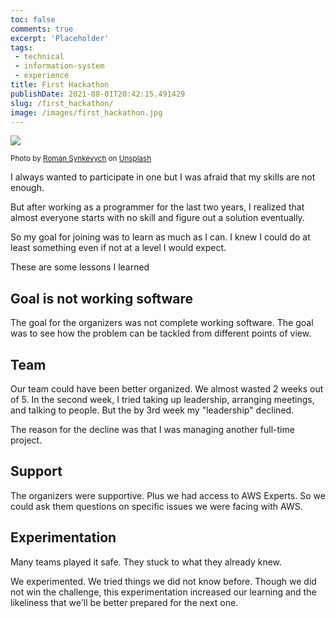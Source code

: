 ```yaml
---
toc: false
comments: true
excerpt: 'Placeholder' 
tags:
 - technical
 - information-system
 - experience
title: First Hackathon
publishDate: 2021-08-01T20:42:15.491429
slug: /first_hackathon/
image: /images/first_hackathon.jpg
---
```

![](/images/first_hackathon.jpg)

<sup>Photo by <a href="https://unsplash.com/@synkevych?utm_source=unsplash&amp;utm_medium=referral&amp;utm_content=creditCopyText">Roman Synkevych</a> on <a href="https://unsplash.com/s/photos/code?utm_source=unsplash&amp;utm_medium=referral&amp;utm_content=creditCopyText">Unsplash</a></sup>

I always wanted to participate in one but I was afraid that my skills are not enough.

But after working as a programmer for the last two years,  I realized that almost everyone starts with no skill and figure out a solution eventually.

So my goal for joining was to learn as much as I can. I knew I could do at least something even if not at a level I would expect.

These are some lessons I learned

## Goal is not working software
The goal for the organizers was not complete working software. The goal was to see how the problem can be tackled from different points of view.

## Team
Our team could have been better organized. We almost wasted 2 weeks out of 5. In the second week, I tried taking up leadership, arranging meetings, and talking to people. But the by 3rd week my "leadership"  declined.

The reason for the decline was that I was managing another full-time project.

## Support
The organizers were supportive. Plus we had access to AWS Experts. So we could ask them questions on specific issues we were facing with AWS.

## Experimentation
Many teams played it safe. They stuck to what they already knew.

We experimented. We tried things we did not know before. Though we did not win the challenge, this experimentation increased our learning and the likeliness that we'll be better prepared for the next one.
